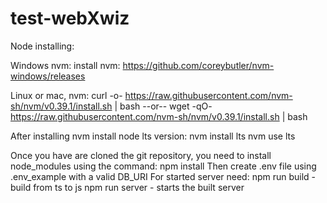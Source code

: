 # test-webXwiz

Node installing:

Windows nvm:
install nvm: https://github.com/coreybutler/nvm-windows/releases

Linux or mac, nvm:
curl -o- https://raw.githubusercontent.com/nvm-sh/nvm/v0.39.1/install.sh | bash
--or--
wget -qO- https://raw.githubusercontent.com/nvm-sh/nvm/v0.39.1/install.sh | bash

After installing nvm install node lts version:
nvm install lts
nvm use lts

Once you have are cloned the git repository, you need to install node_modules using the command: npm install
Then create .env file using .env_example with a valid DB_URI
For started server need:
npm run build - build from ts to js
npm run server - starts the built server

